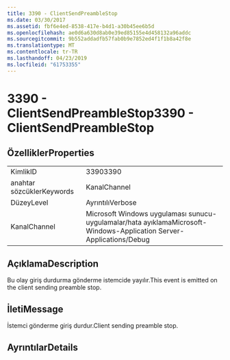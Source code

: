 ```yaml
---
title: 3390 - ClientSendPreambleStop
ms.date: 03/30/2017
ms.assetid: fbf6e4ed-8538-417e-b4d1-a30b45ee6b5d
ms.openlocfilehash: ae0d6a630d8ab0e39ed85155e4d458132a96addc
ms.sourcegitcommit: 9b552addadfb57fab0b9e7852ed4f1f1b8a42f8e
ms.translationtype: MT
ms.contentlocale: tr-TR
ms.lasthandoff: 04/23/2019
ms.locfileid: "61753355"
---
```

# <a name="3390---clientsendpreamblestop"></a><span data-ttu-id="da841-102">3390 - ClientSendPreambleStop</span><span class="sxs-lookup"><span data-stu-id="da841-102">3390 - ClientSendPreambleStop</span></span>
## <a name="properties"></a><span data-ttu-id="da841-103">Özellikler</span><span class="sxs-lookup"><span data-stu-id="da841-103">Properties</span></span>  
  
|||  
|-|-|  
|<span data-ttu-id="da841-104">Kimlik</span><span class="sxs-lookup"><span data-stu-id="da841-104">ID</span></span>|<span data-ttu-id="da841-105">3390</span><span class="sxs-lookup"><span data-stu-id="da841-105">3390</span></span>|  
|<span data-ttu-id="da841-106">anahtar sözcükler</span><span class="sxs-lookup"><span data-stu-id="da841-106">Keywords</span></span>|<span data-ttu-id="da841-107">Kanal</span><span class="sxs-lookup"><span data-stu-id="da841-107">Channel</span></span>|  
|<span data-ttu-id="da841-108">Düzey</span><span class="sxs-lookup"><span data-stu-id="da841-108">Level</span></span>|<span data-ttu-id="da841-109">Ayrıntılı</span><span class="sxs-lookup"><span data-stu-id="da841-109">Verbose</span></span>|  
|<span data-ttu-id="da841-110">Kanal</span><span class="sxs-lookup"><span data-stu-id="da841-110">Channel</span></span>|<span data-ttu-id="da841-111">Microsoft Windows uygulaması sunucu-uygulamalar/hata ayıklama</span><span class="sxs-lookup"><span data-stu-id="da841-111">Microsoft-Windows-Application Server-Applications/Debug</span></span>|  
  
## <a name="description"></a><span data-ttu-id="da841-112">Açıklama</span><span class="sxs-lookup"><span data-stu-id="da841-112">Description</span></span>  
 <span data-ttu-id="da841-113">Bu olay giriş durdurma gönderme istemcide yayılır.</span><span class="sxs-lookup"><span data-stu-id="da841-113">This event is emitted on the client sending preamble stop.</span></span>  
  
## <a name="message"></a><span data-ttu-id="da841-114">İleti</span><span class="sxs-lookup"><span data-stu-id="da841-114">Message</span></span>  
 <span data-ttu-id="da841-115">İstemci gönderme giriş durdur.</span><span class="sxs-lookup"><span data-stu-id="da841-115">Client sending preamble stop.</span></span>  
  
## <a name="details"></a><span data-ttu-id="da841-116">Ayrıntılar</span><span class="sxs-lookup"><span data-stu-id="da841-116">Details</span></span>
